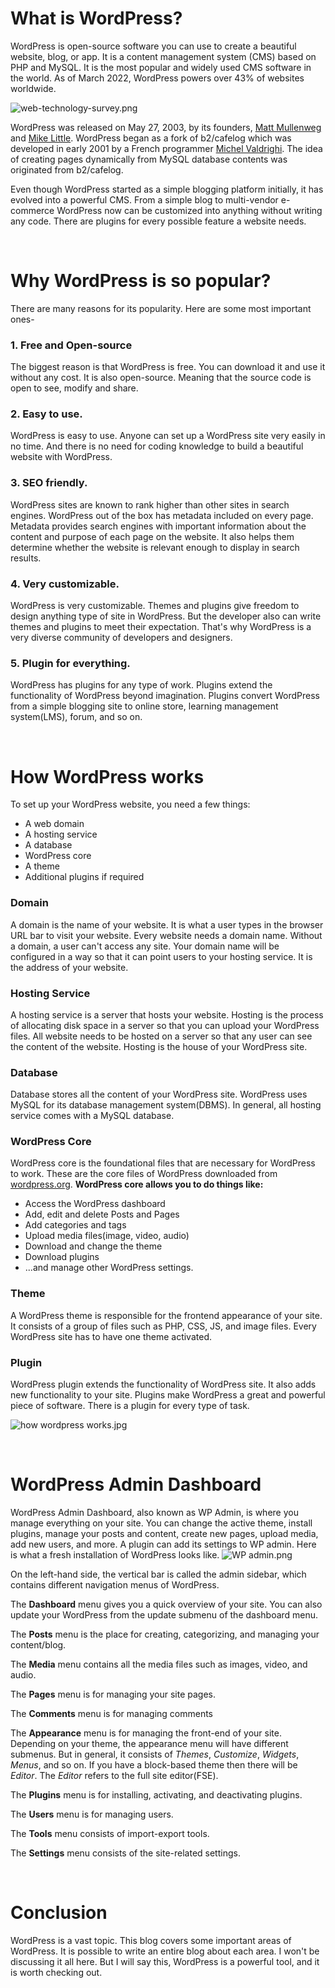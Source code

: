 # What is WordPress?
WordPress is open-source software you can use to create a beautiful website, blog, or app. It is a content management system (CMS) based on PHP and MySQL. It is the most popular and widely used CMS software in the world. As of March 2022, WordPress powers over 43% of websites worldwide.

![web-technology-survey.png](https://cdn.hashnode.com/res/hashnode/image/upload/v1649233062232/-5YeFDC8r.png)

WordPress was released on May 27, 2003, by its founders, [Matt Mullenweg](https://twitter.com/photomatt) and [Mike Little](https://twitter.com/mikelittlezed1). WordPress began as a fork of b2/cafelog which was developed in early 2001 by a French programmer [Michel Valdrighi](https://twitter.com/kalaphates). The idea of creating pages dynamically from MySQL database contents was originated from b2/cafelog.

Even though WordPress started as a simple blogging platform initially, it has evolved into a powerful CMS. From a simple blog to multi-vendor e-commerce WordPress now can be customized into anything without writing any code. There are plugins for every possible feature a website needs.

<br>

# Why WordPress is so popular?
There are many reasons for its popularity. Here are some most important ones-

### 1. Free and Open-source
The biggest reason is that WordPress is free. You can download it and use it without any cost. It is also open-source. Meaning that the source code is open to see, modify and share.

### 2. Easy to use.
WordPress is easy to use. Anyone can set up a WordPress site very easily in no time. And there is no need for coding knowledge to build a beautiful website with WordPress.

### 3. SEO friendly.
WordPress sites are known to rank higher than other sites in search engines. WordPress out of the box has metadata included on every page. Metadata provides search engines with important information about the content and purpose of each page on the website. It also helps them determine whether the website is relevant enough to display in search results.

### 4. Very customizable.
WordPress is very customizable. Themes and plugins give freedom to design anything type of site in WordPress. But the developer also can write themes and plugins to meet their expectation. That's why WordPress is a very diverse community of developers and designers.

### 5. Plugin for everything.
WordPress has plugins for any type of work. Plugins extend the functionality of WordPress beyond imagination. Plugins convert WordPress from a simple blogging site to online store, learning management system(LMS), forum, and so on.

<br>

# How WordPress works
To set up your WordPress website, you need a few things:
- A web domain
- A hosting service
- A database
- WordPress core
- A theme
- Additional plugins if required

### Domain
A domain is the name of your website. It is what a user types in the browser URL bar to visit your website. Every website needs a domain name. Without a domain, a user can't access any site. Your domain name will be configured in a way so that it can point users to your hosting service. It is the address of your website.

### Hosting Service
A hosting service is a server that hosts your website. Hosting is the process of allocating disk space in a server so that you can upload your WordPress files. All website needs to be hosted on a server so that any user can see the content of the website. Hosting is the house of your WordPress site.

### Database
Database stores all the content of your WordPress site. WordPress uses MySQL for its database management system(DBMS). In general, all hosting service comes with a MySQL database.

### WordPress Core
WordPress core is the foundational files that are necessary for WordPress to work. These are the core files of WordPress downloaded from [wordpress.org](https://wordpress.org/download/).
**WordPress core allows you to do things like:**
- Access the WordPress dashboard
- Add, edit and delete Posts and Pages
- Add categories and tags
- Upload media files(image, video, audio)
- Download and change the theme
- Download plugins
- ...and manage other WordPress settings.

### Theme
A WordPress theme is responsible for the frontend appearance of your site. It consists of a group of files such as PHP, CSS, JS, and image files. Every WordPress site has to have one theme activated.

### Plugin
WordPress plugin extends the functionality of WordPress site. It also adds new functionality to your site. Plugins make WordPress a great and powerful piece of software. There is a plugin for every type of task.

![how wordpress works.jpg](https://cdn.hashnode.com/res/hashnode/image/upload/v1650131020921/uIiFqo1DW.jpg)


<br>

# WordPress Admin Dashboard
WordPress Admin Dashboard, also known as WP Admin, is where you manage everything on your site. You can change the active theme, install plugins, manage your posts and content, create new pages, upload media, add new users, and more. A plugin can add its settings to WP admin. Here is what a fresh installation of WordPress looks like.
![WP admin.png](https://cdn.hashnode.com/res/hashnode/image/upload/v1650177527493/7dncLZopw.png)

On the left-hand side, the vertical bar is called the admin sidebar, which contains different navigation menus of WordPress.

The **Dashboard** menu gives you a quick overview of your site. You can also update your WordPress from the update submenu of the dashboard menu.

The **Posts** menu is the place for creating, categorizing, and managing your content/blog.

The **Media** menu contains all the media files such as images, video, and audio.

The **Pages** menu is for managing your site pages.

The **Comments** menu is for managing comments

The **Appearance** menu is for managing the front-end of your site. Depending on your theme, the appearance menu will have different submenus. But in general, it consists of *Themes*, *Customize*, *Widgets*, *Menus*, and so on. If you have a block-based theme then there will be *Editor*. The *Editor* refers to the full site editor(FSE).

The **Plugins** menu is for installing, activating, and deactivating plugins.

The **Users** menu is for managing users.

The **Tools** menu consists of import-export tools.

The **Settings** menu consists of the site-related settings.

<br>

# Conclusion
WordPress is a vast topic. This blog covers some important areas of WordPress. It is possible to write an entire blog about each area. I won't be discussing it all here. But I will say this, WordPress is a powerful tool, and it is worth checking out.